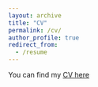 ```yaml
---
layout: archive
title: "CV"
permalink: /cv/
author_profile: true
redirect_from:
  - /resume
---
```

You can find my [CV here](http://beipeng.github.io/files/CV%20Ziqi%20Han.pdf)


